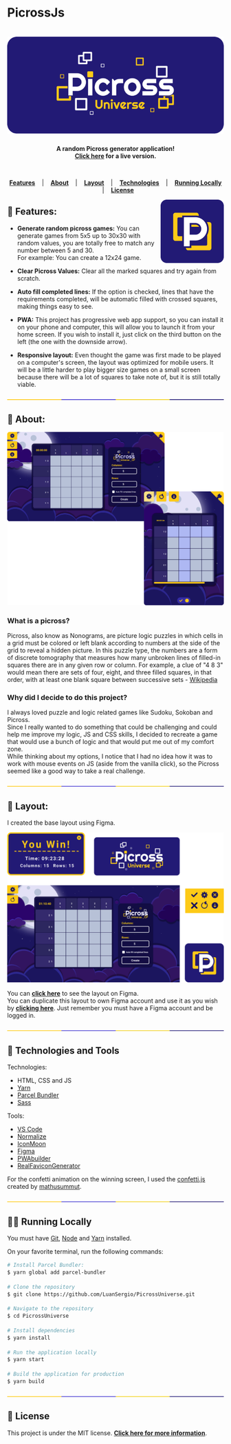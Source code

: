 # PicrossJs

<h1 align="center">
  <a href="https://picrossuniverse.netlify.app/">	
    <img alt="Picross Universe" title="Picross Universe" src="/docs/logo.png" />
  </a>
</h1>

<p align="center">
  <strong >
    A random Picross generator application!<br>
    <a href="https://picrossuniverse.netlify.app/">Click here</a> for a live version.
  </strong>  
</p>
<br>

<p align="center">
  <a href="#star2-Features"><strong>Features</strong></a> &nbsp;&nbsp;&nbsp;|&nbsp;&nbsp;&nbsp;
  <a href="#speech_balloon-About"><strong>About</strong></a> &nbsp;&nbsp;&nbsp;|&nbsp;&nbsp;&nbsp;
  <a href="#art-Layout"><strong>Layout</strong></a> &nbsp;&nbsp;&nbsp;|&nbsp;&nbsp;&nbsp;
  <a href="#robot-Technologies-and-Tools"><strong>Technologies</strong></a> &nbsp;&nbsp;&nbsp;|&nbsp;&nbsp;&nbsp;
  <a href="#man_technologist-Running-Locally"><strong>Running Locally</strong></a> &nbsp;&nbsp;&nbsp;|&nbsp;&nbsp;&nbsp;
  <a href="#memo-License"><strong>License</strong></a>
</p>

<a href="https://picrossuniverse.netlify.app/">	
  <img src="/docs/icon.png" align="right" />
</a>

## :star2: Features:

- <strong>Generate random picross games:</strong> You can generate games from 5x5 up to 30x30 with random values, you are totally free to match any number between 5 and 30.<br>
  For example: You can create a 12x24 game.

- <strong>Clear Picross Values:</strong> Clear all the marked squares and try again from scratch.

- <strong>Auto fill completed lines:</strong> If the option is checked, lines that have the requirements completed, will be automatic filled with crossed squares, making things easy to see.

- <strong>PWA:</strong> This project has progressive web app support, so you can install it on your phone and computer, this will allow you to launch it from your home screen. If you wish to install it, just click on the third button on the left (the one with the downside arrow).

- <strong>Responsive layout:</strong> Even thought the game was first made to be played on a computer's screen, the layout was optimized for mobile users. It will be a little harder to play bigger size games on a small screen because there will be a lot of squares to take note of, but it is still totally viable.

<div align="center">
  <img  src="/docs/division.png" />
</div>

## :speech_balloon: About:

<a href="https://picrossuniverse.netlify.app/">	
  <img src="/docs/layout-preview.png" />
</a>

### What is a picross?

Picross, also know as Nonograms, are picture logic puzzles in which cells in a grid must be colored or left blank according to numbers at the side of the grid to reveal a hidden picture.
In this puzzle type, the numbers are a form of discrete tomography that measures how many unbroken lines of filled-in squares there are in any given row or column. For example, a clue of "4 8 3" would mean there are sets of four, eight, and three filled squares, in that order, with at least one blank square between successive sets - [Wikipedia](https://en.wikipedia.org/wiki/Nonogram)

### Why did I decide to do this project?

I always loved puzzle and logic related games like Sudoku, Sokoban and Picross.
<br>
Since I really wanted to do something that could be challenging and could help me improve my logic, JS and CSS skills, I decided to recreate a game that would use a bunch of logic and that would put me out of my comfort zone.
<br>
While thinking about my options, I notice that I had no idea how it was to work with mouse events on JS (aside from the vanilla click), so the Picross seemed like a good way to take a real challenge.

<div align="center">
  <img  src="/docs/division.png" />
</div>

## :art: Layout:

I created the base layout using Figma.

<a href="https://www.figma.com/file/bgFxNN47lpezdBnIxyQPSK/Picross-Universe?node-id=332%3A10">	
  <img src="/docs/layout-figma.png" />
</a>

You can **[click here](https://www.figma.com/file/bgFxNN47lpezdBnIxyQPSK/Picross-Universe?node-id=332%3A10)** to see the layout on Figma.
<br>
You can duplicate this layout to own Figma account and use it as you wish by **[clicking here](https://www.figma.com/file/bgFxNN47lpezdBnIxyQPSK/Picross-Universe/duplicate)**. Just remember you must have a Figma account and be logged in.

<div align="center">
  <img  src="/docs/division.png" />
</div>

## :robot: Technologies and Tools

<p>Technologies:</p>

- HTML, CSS and JS
- [Yarn](https://yarnpkg.com/)
- [Parcel Bundler](https://parceljs.org/)
- [Sass](https://sass-lang.com/)

<p>Tools: </p>

- [VS Code](https://code.visualstudio.com/)
- [Normalize](https://necolas.github.io/normalize.css/)
- [IconMoon](https://icomoon.io/)
- [Figma](https://www.figma.com/)
- [PWAbuilder](https://www.pwabuilder.com/imageGenerator)
- [RealFaviconGenerator](https://realfavicongenerator.net/)

For the confetti animation on the winning screen, I used the [confetti.js](https://github.com/mathusummut/confetti.js) created by [mathusummut](https://github.com/mathusummut).

<div align="center">
  <img  src="/docs/division.png" />
</div>

## :man_technologist: Running Locally

<p>You must have <a href="https://git-scm.com/book/en/v2/Getting-Started-Installing-Git">Git</a>, <a href="https://nodejs.org/en/">Node</a> and <a href="https://yarnpkg.com/">Yarn</a> installed.

On your favorite terminal, run the following commands:

```bash
# Install Parcel Bundler:
$ yarn global add parcel-bundler

# Clone the repository
$ git clone https://github.com/LuanSergio/PicrossUniverse.git

# Navigate to the repository
$ cd PicrossUniverse

# Install dependencies
$ yarn install

# Run the application locally
$ yarn start

# Build the application for production
$ yarn build
```

<div align="center">
  <img  src="/docs/division.png" />
</div>

## :memo: License

This project is under the MIT license.
**[Click here for more information](LICENSE)**.
